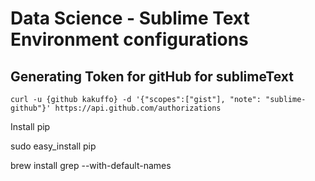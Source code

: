 # Data Science - Sublime Text Environment configurations

## Generating Token for gitHub for sublimeText

``curl -u {github kakuffo} -d '{"scopes":["gist"], "note": "sublime-github"}' https://api.github.com/authorizations``

Install pip

sudo easy_install pip

brew install grep --with-default-names





